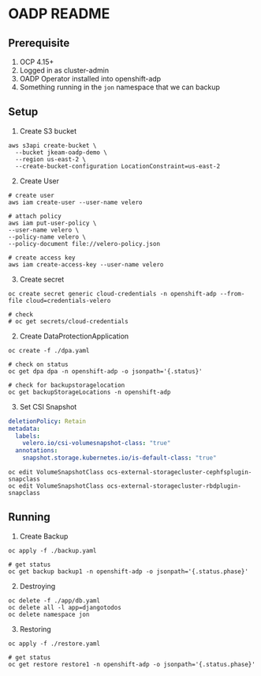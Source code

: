 # OADP README

## Prerequisite
1. OCP 4.15+
2. Logged in as cluster-admin
3. OADP Operator installed into openshift-adp
4. Something running in the `jon` namespace that we can backup

## Setup

1. Create S3 bucket

  ```shell
  aws s3api create-bucket \
    --bucket jkeam-oadp-demo \
    --region us-east-2 \
    --create-bucket-configuration LocationConstraint=us-east-2
  ```

2. Create User

  ```shell
  # create user
  aws iam create-user --user-name velero

  # attach policy
  aws iam put-user-policy \
  --user-name velero \
  --policy-name velero \
  --policy-document file://velero-policy.json

  # create access key
  aws iam create-access-key --user-name velero
  ```

3. Create secret

  ```shell
  oc create secret generic cloud-credentials -n openshift-adp --from-file cloud=credentials-velero

  # check
  # oc get secrets/cloud-credentials
  ```

2. Create DataProtectionApplication

  ```shell
  oc create -f ./dpa.yaml

  # check on status
  oc get dpa dpa -n openshift-adp -o jsonpath='{.status}'

  # check for backupstoragelocation
  oc get backupStorageLocations -n openshift-adp
  ```

3. Set CSI Snapshot

  ```yaml
  deletionPolicy: Retain
  metadata:
    labels:
      velero.io/csi-volumesnapshot-class: "true" 
    annotations:
      snapshot.storage.kubernetes.io/is-default-class: "true"
  ```

  ```shell
  oc edit VolumeSnapshotClass ocs-external-storagecluster-cephfsplugin-snapclass
  oc edit VolumeSnapshotClass ocs-external-storagecluster-rbdplugin-snapclass
  ```

## Running

1. Create Backup

  ```shell
  oc apply -f ./backup.yaml

  # get status
  oc get backup backup1 -n openshift-adp -o jsonpath='{.status.phase}'
  ```

2. Destroying

  ```shell
  oc delete -f ./app/db.yaml
  oc delete all -l app=djangotodos
  oc delete namespace jon
  ```

3. Restoring

  ```shell
  oc apply -f ./restore.yaml

  # get status
  oc get restore restore1 -n openshift-adp -o jsonpath='{.status.phase}'
  ```
